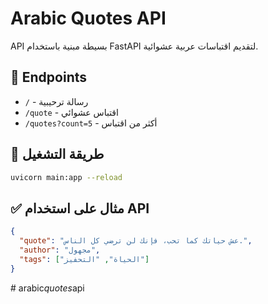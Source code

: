 # Arabic Quotes API

API بسيطة مبنية باستخدام FastAPI لتقديم اقتباسات عربية عشوائية.

## 📌 Endpoints

- `/` - رسالة ترحيبية
- `/quote` - اقتباس عشوائي
- `/quotes?count=5` - أكثر من اقتباس

## 🚀 طريقة التشغيل

```bash
uvicorn main:app --reload
```

## ✅ مثال على استخدام API
```json
{
  "quote": "عش حياتك كما تحب، فإنك لن ترضي كل الناس.",
  "author": "مجهول",
  "tags": ["الحياة", "التحفيز"]
}
```
#   a r a b i c _ q u o t e s _ a p i  
 